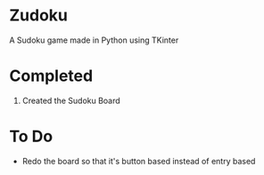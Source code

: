 # Zudoku
A Sudoku game made in Python using TKinter

# Completed
1. Created the Sudoku Board

# To Do
- Redo the board so that it's button based instead of entry based
